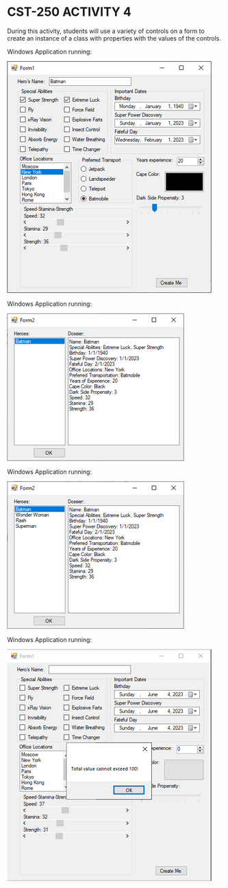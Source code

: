 # CST-250 ACTIVITY 4


During this activity, students will use a variety of controls on a form to create an instance of a class with properties with the values of the controls.


Windows Application running:

![alt text](https://github.com/JLAGCU/CST-250-ACTIVITY-4/blob/main/Images/Windows%20Form1.png?raw=true)


Windows Application running:

![alt text](https://github.com/JLAGCU/CST-250-ACTIVITY-4/blob/main/Images/Windows%20Form2.png?raw=true)


Windows Application running:

![alt text](https://github.com/JLAGCU/CST-250-ACTIVITY-4/blob/main/Images/Windows%20Form3.png?raw=true)


Windows Application running:

![alt text](https://github.com/JLAGCU/CST-250-ACTIVITY-4/blob/main/Images/Windows%20Form4.png?raw=true)